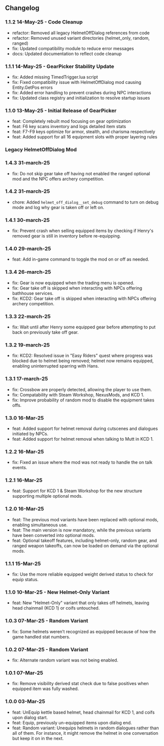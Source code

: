 ## Changelog

### 1.1.2 14-May-25 - Code Cleanup
- refactor: Removed all legacy HelmetOffDialog references from code
- refactor: Removed unused variant directories (helmet_only, random, ranged)
- fix: Updated compatibility module to reduce error messages
- docs: Updated documentation to reflect code cleanup
  
### 1.1.1 14-May-25 - GearPicker Stability Update
- fix: Added missing TimedTrigger.lua script
- fix: Fixed compatibility issue with HelmetOffDialog mod causing Entity.GetPos errors
- fix: Added error handling to prevent crashes during NPC interactions
- fix: Updated class registry and initialization to resolve startup issues

### 1.1.0 13-May-25 - Initial Release of GearPicker
- feat: Completely rebuilt mod focusing on gear optimization
- feat: F6 key scans inventory and logs detailed item stats
- feat: F7-F9 keys optimize for armor, stealth, and charisma respectively
- feat: Added support for all 16 equipment slots with proper layering rules

### Legacy HelmetOffDialog Mod

### 1.4.3 31-march-25
- fix: Do not skip gear take off having not enabled the ranged optional mod and the NPC offers archery competition.

### 1.4.2 31-march-25
- chore: Added `helmet_off_dialog__set_debug` command to turn on debug mode and log why gear is taken off or left on.

### 1.4.1 30-march-25
- fix: Prevent crash when selling equipped items by checking if Henry's removed gear is still in inventory before re-equipping.

### 1.4.0 29-march-25
- feat: Add in-game command to toggle the mod on or off as needed.

### 1.3.4 26-march-25
- fix: Gear is now equipped when the trading menu is opened.
- fix: Gear take off is skipped when interacting with NPCs offering bathhouse services.
- fix: KCD2: Gear take off is skipped when interacting with NPCs offering archery competition.

### 1.3.3 22-march-25
- fix: Wait until after Henry some equipped gear before attempting to put back on previously take off gear.

### 1.3.2 19-march-25
- fix: KCD2: Resolved issue in "Easy Riders" quest where progress was blocked due to helmet being removed; helmet now remains equipped, enabling uninterrupted sparring with Hans.

### 1.3.1 17-march-25
- fix: Crossbow are properly detected, allowing the player to use them.
- fix: Compatability with Steam Workshop, NexusMods, and KCD 1.
- fix: Improve probability of random mod to disable the equipment takes offs. 
 
### 1.3.0 16-Mar-25
- feat: Added support for helmet removal during cutscenes and dialogues initiated by NPCs.
- feat: Added support for helmet removal when talking to Mutt in KCD 1.

### 1.2.2 16-Mar-25
- fix: Fixed an issue where the mod was not ready to handle the on talk events.
 
### 1.2.1 16-Mar-25
- feat: Support for KCD 1 & Steam Workshop for the new structure supporting multiple optional mods.

### 1.2.0 16-Mar-25
- feat: The previous mod variants have been replaced with optional mods, enabling simultaneous use.
- feat: The main version is now mandatory, while the previous variants have been converted into optional mods.
- feat: Optional takeoff features, including helmet-only, random gear, and ranged weapon takeoffs, can now be loaded on demand via the optional mods.

### 1.1.1 15-Mar-25
- fix: Use the more reliable equipped weight derived status to check for equip status.

### 1.1.0 10-Mar-25 - New Helmet-Only Variant
- feat: New "Helmet-Only" variant that only takes off helmets, leaving head chainmail (KCD 1) or coifs untouched.

### 1.0.3 07-Mar-25 - Random Variant
- fix: Some helmets weren’t recognized as equipped because of how the game handled stat numbers.

### 1.0.2 07-Mar-25 - Random Variant
- fix: Alternate random variant was not being enabled.

### 1.0.1 07-Mar-25
- fix: Remove visibility derived stat check due to false positives when equipped item was fully washed.

### 1.0.0 03-Mar-25
- feat: UnEquip kettle based helmet, head chainmail for KCD 1, and coifs upon dialog start.
- feat: Equip, previously un-equipped items upon dialog end.
- feat: Random variant: Unequips helmets in random dialogues rather than all of them. For instance, it might remove the helmet in one conversation but keep it on in the next.